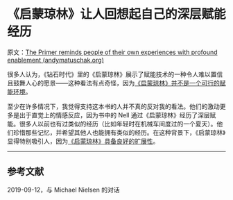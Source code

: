 # 《启蒙琼林》让人回想起自己的深层赋能经历

原文：[The Primer reminds people of their own experiences with profound enablement (andymatuschak.org)](https://notes.andymatuschak.org/zKWgLsciawSbu25bqp28TGS)

很多人认为，《钻石时代》里的《启蒙琼林》展示了赋能技术的一种令人难以置信且鼓舞人心的愿景——这种看法有点奇怪，因为[《启蒙琼林》并不是一个可行的赋能环境](https://notes.andymatuschak.org/z9R3ho4NmDFScAohj3J8J3Y)。

至少在许多情况下，我觉得支持这本书的人并不真的反对我的看法。他们的激动更多是出于直觉上的情感反应，因为书中的 Nell 通过《启蒙琼林》经历了深层赋能。很多人以前也有过类似的经历（比如年轻时在机械车间度过的一个夏天）。他们珍惜那些记忆，并希望其他人也能拥有类似的经历。在这种背景下，《启蒙琼林》显得特别吸引人，因为[《启蒙琼林》具备良好的扩展性](https://notes.andymatuschak.org/zUwC5h2fhfpi9hqqU7ZHAQT)。

------

## 参考文献

2019-09-12，与 Michael Nielsen 的对话